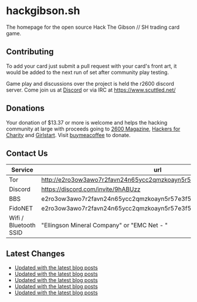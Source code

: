# hackgibson.sh
The homepage for the open source Hack The Gibson // SH trading card game.


## Contributing

To add your card just submit a pull request with your card's front art, it would be added to the next run of set after community play testing.

Game play and discussions over the project is held the r2600 discord server. Come join us at [Discord](https://discord.com/invite/9hABUzz) or via IRC at https://www.scuttled.net/


## Donations

Your donation of $13.37 or more is welcome and helps the hacking community at large with proceeds going to [2600 Magazine](https://2600.com/), [Hackers for Charity](https://hackersforcharity.org) and [Girlstart](https://girlstart.org).  Visit [buymeacoffee](https://www.buymeacoffee.com/hackgibson.sh) to donate.


## Contact Us

Service | url
-|-
Tor | http://e2ro3ow3awo7r2favn24n65ycc2qmzkoayn5r57e3f56nvjwdcgg32ad.onion
Discord | https://discord.com/invite/9hABUzz
BBS | e2ro3ow3awo7r2favn24n65ycc2qmzkoayn5r57e3f56nvjwdcgg32ad.onion:23
FidoNET | e2ro3ow3awo7r2favn24n65ycc2qmzkoayn5r57e3f56nvjwdcgg32ad.onion:24554
Wifi / Bluetooth SSID | "Ellingson Mineral Company" or "EMC Net - <fidonet address>"

## Latest Changes
<!-- BLOG-POST-LIST:START -->
- [Updated with the latest blog posts](https://github.com/DFW2600/hackgibson.sh/commit/1582f48a717c30a6815a50c6b96aa378871c9c0f)
- [Updated with the latest blog posts](https://github.com/DFW2600/hackgibson.sh/commit/1e019b8d63069e1630da5621fa8f01d58b6eb2d9)
- [Updated with the latest blog posts](https://github.com/DFW2600/hackgibson.sh/commit/4b7a385291f931ced5c164d1deafff9f345c2cf3)
- [Updated with the latest blog posts](https://github.com/DFW2600/hackgibson.sh/commit/5b88e2ff5d2e021721e4ad861129d4ba0b0a898a)
- [Updated with the latest blog posts](https://github.com/DFW2600/hackgibson.sh/commit/83dde523ef24f7ec66edbbd73b0ccac955aad1ed)
<!-- BLOG-POST-LIST:END -->
